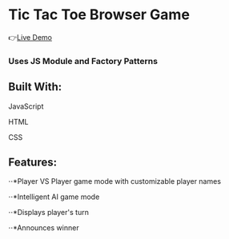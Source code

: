 # Tic Tac Toe Browser Game

:point_right:[Live Demo](https://isabelleann.github.io/TICTACTOE/)

### Uses JS Module and Factory Patterns

## Built With:
JavaScript

HTML

CSS

## Features:
⋅⋅*Player VS Player game mode with customizable player names

⋅⋅*Intelligent AI game mode

⋅⋅*Displays player's turn

⋅⋅*Announces winner


